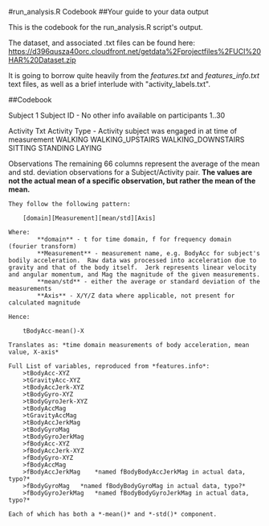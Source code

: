 #run_analysis.R Codebook
##Your guide to your data output

This is the codebook for the run_analysis.R script's output.  

The dataset, and associated .txt files can be found here: https://d396qusza40orc.cloudfront.net/getdata%2Fprojectfiles%2FUCI%20HAR%20Dataset.zip

It is going to borrow quite heavily from the *features.txt* and *features_info.txt* text files, as well as 
a brief interlude with "activity_labels.txt".

##Codebook

Subject	1
 Subject ID - No other info available on participants
 1..30
	
Activity	Txt
	Activity Type - Activity subject was engaged in at time of measurement
		WALKING
		WALKING_UPSTAIRS
		WALKING_DOWNSTAIRS
		SITTING
		STANDING
		LAYING
		
Observations
	The remaining 66 columns represent the average of the mean and std. deviation observations for a Subject/Activity pair.  **The values are not the actual mean of a specific observation, but rather the mean of the mean.**
	
	They follow the following pattern:

```
	[domain][Measurement][mean/std][Axis]
```

	Where:
			**domain** - t for time domain, f for frequency domain (fourier transform)
			**Measurement** - measurement name, e.g. BodyAcc for subject's bodily acceleration.  Raw data was processed into acceleration due to gravity and that of the body itself.  Jerk represents linear velocity and angular momentum, and Mag the magnitude of the given measurements.
			**mean/std** - either the average or standard deviation of the measurements 
			**Axis** - X/Y/Z data where applicable, not present for calculated magnitude
		
	Hence:

		tBodyAcc-mean()-X
		
	Translates as: *time domain measurements of body acceleration, mean value, X-axis*

	Full List of variables, reproduced from *features.info*:
		>tBodyAcc-XYZ
		>tGravityAcc-XYZ
		>tBodyAccJerk-XYZ
		>tBodyGyro-XYZ
		>tBodyGyroJerk-XYZ
		>tBodyAccMag
		>tGravityAccMag
		>tBodyAccJerkMag
		>tBodyGyroMag
		>tBodyGyroJerkMag
		>fBodyAcc-XYZ
		>fBodyAccJerk-XYZ
		>fBodyGyro-XYZ
		>fBodyAccMag
		>fBodyAccJerkMag	*named fBodyBodyAccJerkMag in actual data, typo?*
		>fBodyGyroMag	*named fBodyBodyGyroMag in actual data, typo?*
		>fBodyGyroJerkMag	*named fBodyBodyGyroJerkMag in actual data, typo?*
		
	Each of which has both a *-mean()* and *-std()* component.